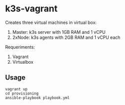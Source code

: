 # k3s-vagrant

Creates three virtual machines in virtual box:

1. Master: k3s server with 1GB RAM and 1 vCPU
2. 2xNode: k3s agents with 2GB RAM and 1 vCPU each

Requeriments:

1. Vagrant
2. Virtualbox


## Usage

```
vagrant up
cd provisioning
ansible-playbook playbook.yml
```